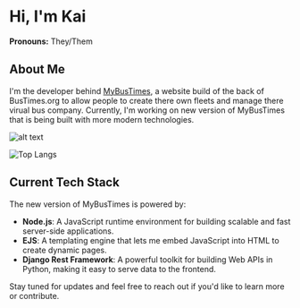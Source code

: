 # Hi, I'm Kai 
**Pronouns:** They/Them

## About Me

I'm the developer behind [MyBusTimes](https://mybustimes.cc), a website build of the back of BusTimes.org to allow people to create there own fleets and manage there virual bus company. Currently, I'm working on new version of MyBusTimes that is being built with more modern technologies.

![alt text](https://github-readme-stats.vercel.app/api?username=Kai-codin&show_icons=true&number_format=long&border_radius=20&rank_icon=github&theme=dark&ring_color=7b32c2&icon_color=7b32c2&border_color=7b32c2)

![Top Langs](https://github-readme-stats.vercel.app/api/top-langs/?username=Kai-codin&theme=dark&border_radius=20&layout=compact&border_color=7b32c2)

## Current Tech Stack

The new version of MyBusTimes is powered by:

- **Node.js**: A JavaScript runtime environment for building scalable and fast server-side applications.
- **EJS**: A templating engine that lets me embed JavaScript into HTML to create dynamic pages.
- **Django Rest Framework**: A powerful toolkit for building Web APIs in Python, making it easy to serve data to the frontend.

Stay tuned for updates and feel free to reach out if you'd like to learn more or contribute.
